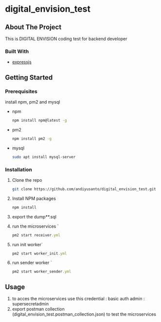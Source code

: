 # digital_envision_test
<!-- ABOUT THE PROJECT -->
## About The Project
This is DIGITAL ENVISION coding test for backend developer

### Built With
* [expressjs](https://expressjs.com/)

<!-- GETTING STARTED -->
## Getting Started

### Prerequisites

install npm, pm2 and mysql
* npm
  ```sh
  npm install npm@latest -g
  
* pm2
  ```sh
  npm install pm2 -g
  
* mysql
  ```sh
  sudo apt install mysql-server
  
  
### Installation

1. Clone the repo
   ```sh
   git clone https://github.com/andiyusanto/digital_envision_test.git
   ```
2. Install NPM packages
   ```sh
   npm install
   ```
3. export the dump**.sql
   
4. run the microservices `
   ```js
   pm2 start receiver.yml
   ```
5. run init worker`
   ```js
   pm2 start worker_init.yml
   ```
6. run sender worker `
   ```js
   pm2 start worker_sender.yml
   ```
   
<!-- USAGE EXAMPLES -->
## Usage
1. to acces the microservices use this credential : 
   basic auth admin : supersecretadmin
2. export postman collection (digital_envision_test.postman_collection.json) to test the microservices

